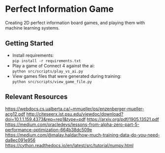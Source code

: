 # Perfect Information Game
Creating 2D perfect information board games, and playing them with machine learning systems.

## Getting Started
- Install requirements:\
`pip install -r requirements.txt`
- Play a game of Connect 4 against the ai:\
`python src/scripts/play_vs_ai.py`
- View games files that were generated during training:\
`python src/scripts/view_game_file.py`

## Relevant Resources
https://webdocs.cs.ualberta.ca/~mmueller/ps/enzenberger-mueller-acg12.pdf
http://citeseerx.ist.psu.edu/viewdoc/download?doi=10.1.1.159.4373&rep=rep1&type=pdf
https://arxiv.org/pdf/1905.13521.pdf
https://medium.com/oracledevs/lessons-from-alpha-zero-part-5-performance-optimization-664b38dc509e
https://medium.com/@malay.haldar/how-much-training-data-do-you-need-da8ec091e956
https://cython.readthedocs.io/en/latest/src/tutorial/numpy.html